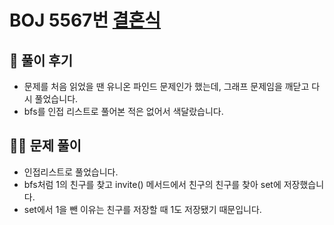 # BOJ 5567번 [결혼식](https://www.acmicpc.net/problem/5567)

## 🌈 풀이 후기
* 문제를 처음 읽었을 땐 유니온 파인드 문제인가 했는데, 그래프 문제임을 깨닫고 다시 풀었습니다.
* bfs를 인접 리스트로 풀어본 적은 없어서 색달랐습니다.

## 👩‍🏫 문제 풀이
* 인접리스트로 풀었습니다.
* bfs처럼 1의 친구를 찾고 invite() 메서드에서 친구의 친구를 찾아 set에 저장했습니다.
* set에서 1을 뺀 이유는 친구를 저장할 때 1도 저장됐기 때문입니다.
